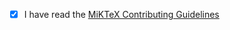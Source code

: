 - [x] I have read the [MiKTeX Contributing Guidelines](https://github.com/MiKTeX/miktex/blob/master/CONTRIBUTING.md)
